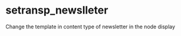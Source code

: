 setransp_newslleter
===================

Change the template in content type of newsletter in the node display
